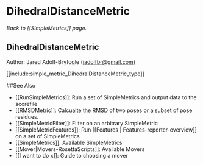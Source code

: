 # DihedralDistanceMetric
*Back to [[SimpleMetrics]] page.*
## DihedralDistanceMetric

Author: Jared Adolf-Bryfogle (jadolfbr@gmail.com)

[[include:simple_metric_DihedralDistanceMetric_type]]

##See Also

* [[RunSimpleMetrics]]: Run a set of SimpleMetrics and output data to the scorefile
* [[RMSDMetric]]: Calcualte the RMSD of two poses or a subset of pose residues.
* [[SimpleMetricFilter]]: Filter on an arbitrary SimpleMetric
* [[SimpleMetricFeatures]]: Run [[Features | Features-reporter-overview]] on a set of SimpleMetrics
* [[SimpleMetrics]]: Available SimpleMetrics
* [[Mover|Movers-RosettaScripts]]: Available Movers
* [[I want to do x]]: Guide to choosing a mover